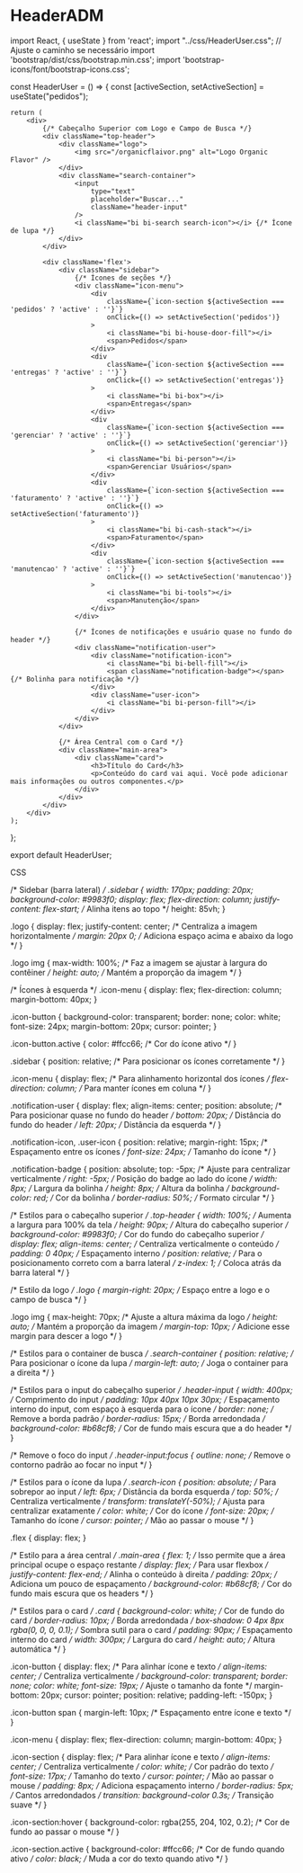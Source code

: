 # HeaderADM

import React, { useState } from 'react';
import "../css/HeaderUser.css"; // Ajuste o caminho se necessário
import 'bootstrap/dist/css/bootstrap.min.css';
import 'bootstrap-icons/font/bootstrap-icons.css';

const HeaderUser = () => {
    const [activeSection, setActiveSection] = useState("pedidos");

    return (
        <div>
            {/* Cabeçalho Superior com Logo e Campo de Busca */}
            <div className="top-header">
                <div className="logo">
                    <img src="/organicflaivor.png" alt="Logo Organic Flavor" />
                </div>
                <div className="search-container">
                    <input
                        type="text"
                        placeholder="Buscar..."
                        className="header-input"
                    />
                    <i className="bi bi-search search-icon"></i> {/* Ícone de lupa */}
                </div>
            </div>

            <div className='flex'>
                <div className="sidebar">
                    {/* Ícones de seções */}
                    <div className="icon-menu">
                        <div
                            className={`icon-section ${activeSection === 'pedidos' ? 'active' : ''}`}
                            onClick={() => setActiveSection('pedidos')}
                        >
                            <i className="bi bi-house-door-fill"></i>
                            <span>Pedidos</span>
                        </div>
                        <div
                            className={`icon-section ${activeSection === 'entregas' ? 'active' : ''}`}
                            onClick={() => setActiveSection('entregas')}
                        >
                            <i className="bi bi-box"></i>
                            <span>Entregas</span>
                        </div>
                        <div
                            className={`icon-section ${activeSection === 'gerenciar' ? 'active' : ''}`}
                            onClick={() => setActiveSection('gerenciar')}
                        >
                            <i className="bi bi-person"></i>
                            <span>Gerenciar Usuários</span>
                        </div>
                        <div
                            className={`icon-section ${activeSection === 'faturamento' ? 'active' : ''}`}
                            onClick={() => setActiveSection('faturamento')}
                        >
                            <i className="bi bi-cash-stack"></i>
                            <span>Faturamento</span>
                        </div>
                        <div
                            className={`icon-section ${activeSection === 'manutencao' ? 'active' : ''}`}
                            onClick={() => setActiveSection('manutencao')}
                        >
                            <i className="bi bi-tools"></i>
                            <span>Manutenção</span>
                        </div>
                    </div>

                    {/* Ícones de notificações e usuário quase no fundo do header */}
                    <div className="notification-user">
                        <div className="notification-icon">
                            <i className="bi bi-bell-fill"></i>
                            <span className="notification-badge"></span> {/* Bolinha para notificação */}
                        </div>
                        <div className="user-icon">
                            <i className="bi bi-person-fill"></i>
                        </div>
                    </div>
                </div>

                {/* Área Central com o Card */}
                <div className="main-area">
                    <div className="card">
                        <h3>Título do Card</h3>
                        <p>Conteúdo do card vai aqui. Você pode adicionar mais informações ou outros componentes.</p>
                    </div>
                </div>
            </div>
        </div>
    );
};

export default HeaderUser;

CSS 


/* Sidebar (barra lateral) */
.sidebar {
    width: 170px;
    padding: 20px;
    background-color: #9983f0;
    display: flex;
    flex-direction: column;
    justify-content: flex-start; /* Alinha itens ao topo */
    height: 85vh;
}

.logo {
    display: flex;
    justify-content: center; /* Centraliza a imagem horizontalmente */
    margin: 20px 0; /* Adiciona espaço acima e abaixo da logo */
}

.logo img {
    max-width: 100%; /* Faz a imagem se ajustar à largura do contêiner */
    height: auto; /* Mantém a proporção da imagem */
}

/* Ícones à esquerda */
.icon-menu {
    display: flex;
    flex-direction: column;
    margin-bottom: 40px;
}

.icon-button {
    background-color: transparent;
    border: none;
    color: white;
    font-size: 24px;
    margin-bottom: 20px;
    cursor: pointer;
}

.icon-button.active {
    color: #ffcc66; /* Cor do ícone ativo */
}

.sidebar {
    position: relative; /* Para posicionar os ícones corretamente */
}

.icon-menu {
    display: flex; /* Para alinhamento horizontal dos ícones */
    flex-direction: column; /* Para manter ícones em coluna */
}

.notification-user {
    display: flex;
    align-items: center;
    position: absolute; /* Para posicionar quase no fundo do header */
    bottom: 20px; /* Distância do fundo do header */
    left: 20px; /* Distância da esquerda */
}

.notification-icon,
.user-icon {
    position: relative;
    margin-right: 15px; /* Espaçamento entre os ícones */
    font-size: 24px; /* Tamanho do ícone */
}

.notification-badge {
    position: absolute;
    top: -5px; /* Ajuste para centralizar verticalmente */
    right: -5px; /* Posição do badge ao lado do ícone */
    width: 8px; /* Largura da bolinha */
    height: 8px; /* Altura da bolinha */
    background-color: red; /* Cor da bolinha */
    border-radius: 50%; /* Formato circular */
}


/* Estilos para o cabeçalho superior */
.top-header {
    width: 100%; /* Aumenta a largura para 100% da tela */
    height: 90px; /* Altura do cabeçalho superior */
    background-color: #9983f0; /* Cor do fundo do cabeçalho superior */
    display: flex;
    align-items: center; /* Centraliza verticalmente o conteúdo */
    padding: 0 40px; /* Espaçamento interno */
    position: relative; /* Para o posicionamento correto com a barra lateral */
    z-index: 1; /* Coloca atrás da barra lateral */
}

/* Estilo da logo */
.logo {
    margin-right: 20px; /* Espaço entre a logo e o campo de busca */
}

.logo img {
    max-height: 70px; /* Ajuste a altura máxima da logo */
    height: auto; /* Mantém a proporção da imagem */
    margin-top: 10px; /* Adicione esse margin para descer a logo */
}


/* Estilos para o container de busca */
.search-container {
    position: relative; /* Para posicionar o ícone da lupa */
    margin-left: auto; /* Joga o container para a direita */
}

/* Estilos para o input do cabeçalho superior */
.header-input {
    width: 400px; /* Comprimento do input */
    padding: 10px 40px 10px 30px; /* Espaçamento interno do input, com espaço à esquerda para o ícone */
    border: none; /* Remove a borda padrão */
    border-radius: 15px; /* Borda arredondada */
    background-color: #b68cf8; /* Cor de fundo mais escura que a do header */
}

/* Remove o foco do input */
.header-input:focus {
    outline: none; /* Remove o contorno padrão ao focar no input */
}

/* Estilos para o ícone da lupa */
.search-icon {
    position: absolute; /* Para sobrepor ao input */
    left: 6px; /* Distância da borda esquerda */
    top: 50%; /* Centraliza verticalmente */
    transform: translateY(-50%); /* Ajusta para centralizar exatamente */
    color: white; /* Cor do ícone */
    font-size: 20px; /* Tamanho do ícone */
    cursor: pointer; /* Mão ao passar o mouse */
}

.flex {
    display: flex;
}

/* Estilo para a área central */
.main-area {
    flex: 1; /* Isso permite que a área principal ocupe o espaço restante */
    display: flex; /* Para usar flexbox */
    justify-content: flex-end; /* Alinha o conteúdo à direita */
    padding: 20px; /* Adiciona um pouco de espaçamento */
    background-color: #b68cf8; /* Cor do fundo mais escura que os headers */
}


/* Estilos para o card */
.card {
    background-color: white; /* Cor de fundo do card */
    border-radius: 10px; /* Borda arredondada */
    box-shadow: 0 4px 8px rgba(0, 0, 0, 0.1); /* Sombra sutil para o card */
    padding: 90px; /* Espaçamento interno do card */
    width: 300px; /* Largura do card */
    height: auto; /* Altura automática */
}

.icon-button {
    display: flex; /* Para alinhar ícone e texto */
    align-items: center; /* Centraliza verticalmente */
    background-color: transparent;
    border: none;
    color: white;
    font-size: 19px; /* Ajuste o tamanho da fonte */
    margin-bottom: 20px;
    cursor: pointer;
    position: relative;
    padding-left: -150px;
}

.icon-button span {
    margin-left: 10px; /* Espaçamento entre ícone e texto */
}

.icon-menu {
    display: flex;
    flex-direction: column;
    margin-bottom: 40px;
}

.icon-section {
    display: flex; /* Para alinhar ícone e texto */
    align-items: center; /* Centraliza verticalmente */
    color: white; /* Cor padrão do texto */
    font-size: 17px; /* Tamanho do texto */
    cursor: pointer; /* Mão ao passar o mouse */
    padding: 8px; /* Adiciona espaçamento interno */
    border-radius: 5px; /* Cantos arredondados */
    transition: background-color 0.3s; /* Transição suave */
}

.icon-section:hover {
    background-color: rgba(255, 204, 102, 0.2); /* Cor de fundo ao passar o mouse */
}

.icon-section.active {
    background-color: #ffcc66; /* Cor de fundo quando ativo */
    color: black; /* Muda a cor do texto quando ativo */
}
